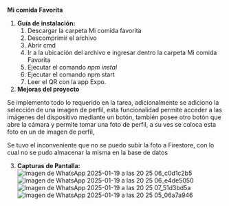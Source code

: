**Mi comida Favorita**

1. **Guía de instalación:** 
   1. Descargar la carpeta Mi comida favorita
   1. Descomprimir el archivo 
   1. Abrir cmd 
   1. Ir a la ubicación del archivo e ingresar dentro la carpeta Mi comida Favorita 
   1. Ejecutar el comando *npm instal* 
   1. Ejecutar el comando npm start
   1. Leer el QR con la app Expo. 
1. **Mejoras del proyecto**

Se implemento todo lo requerido en la tarea, adicionalmente se adiciono la selección de una imagen de perfil, esta funcionalidad permite acceder a las imágenes del dispositivo mediante un botón, también posee otro botón que abre la cámara y permite tomar una foto de perfil, a su ves se coloca esta foto en un de imagen de perfil, 

Se tuvo el inconveniente que no se puedo subir la foto a Firestore, con lo cual no se pudo almacenar la misma en la base de datos

3. **Capturas de Pantalla:**
   ![Imagen de WhatsApp 2025-01-19 a las 20 25 06_c0d1c2b5](https://github.com/user-attachments/assets/81329aca-bfb6-4b3c-abd4-82e17aa4e603)
![Imagen de WhatsApp 2025-01-19 a las 20 25 06_e4de5050](https://github.com/user-attachments/assets/880cf17d-ddac-4b66-91d6-8a975c96edb9)
![Imagen de WhatsApp 2025-01-19 a las 20 25 07_51d3bd5a](https://github.com/user-attachments/assets/ad5e0372-559a-4851-8765-91d51de423d2)
![Imagen de WhatsApp 2025-01-19 a las 20 25 05_06a7a946](https://github.com/user-attachments/assets/980026df-f269-476f-8b54-410b1cc20bd9)
